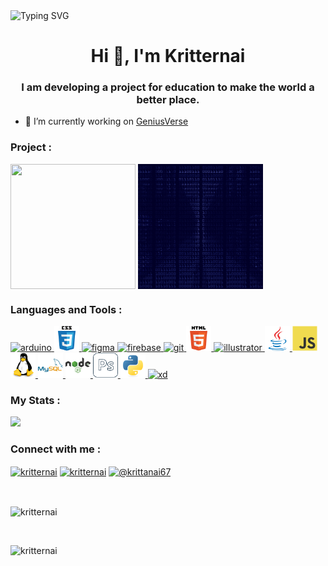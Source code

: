 
<div class="center">
  <img src="https://readme-typing-svg.demolab.com?font=Prompt&pause=1000&color=1F6FEB&random=false&width=435&lines=KRITTERNAI;%E0%B8%82%E0%B8%AD%E0%B9%83%E0%B8%AB%E0%B9%89%E0%B8%A7%E0%B8%B1%E0%B8%99%E0%B8%99%E0%B8%B5%E0%B9%89%E0%B9%80%E0%B8%9B%E0%B9%87%E0%B8%99%E0%B8%A7%E0%B8%B1%E0%B8%99%E0%B8%97%E0%B8%B5%E0%B9%88%E0%B8%94%E0%B8%B5" alt="Typing SVG" />
</div>
<div align="center">

</div>

<h1 align="center">Hi 👋, I'm <span class="highlight">Kritternai</span></h1>
<h3 align="center">I am developing a project for education to make the world a better place.</h3>

- 🔭 I’m currently working on [GeniusVerse](https://github.com/Kritternai/GeniusVerse)





<h3 align="left"><span class="highlight2">Project :</span></h3>
<a href="https://github.com/Kritternai/GeniusVerse"><img align="center" src="https://github.com/Kritternai/Kritternai/raw/fde1117b3d157c3f506a74e4760eefd115613617/Kritternai/GeniusVerse.gif" width="200 " height="200" /></a>
<a href="https://github.com/Kritternai/SimpleLoginWebsite"><img align="center" src="https://github.com/Kritternai/Kritternai/raw/fb8c88c9c909c4a8cca20ea95b1fd5d5fa553549/Kritternai/SimpleLoginWebsite.gif" width="200 " height="200" /></a>
<div align="left">
</div>


<h3 align="left"><span class="highlight2">Languages and Tools :</span></h3>
<p align="left"> <a href="https://www.arduino.cc/" target="_blank" rel="noreferrer"> <img src="https://cdn.worldvectorlogo.com/logos/arduino-1.svg" alt="arduino" width="40" height="40"/> </a> <a href="https://www.w3schools.com/css/" target="_blank" rel="noreferrer"> <img src="https://raw.githubusercontent.com/devicons/devicon/master/icons/css3/css3-original-wordmark.svg" alt="css3" width="40" height="40"/> </a> <a href="https://www.figma.com/" target="_blank" rel="noreferrer"> <img src="https://www.vectorlogo.zone/logos/figma/figma-icon.svg" alt="figma" width="40" height="40"/> </a> <a href="https://firebase.google.com/" target="_blank" rel="noreferrer"> <img src="https://www.vectorlogo.zone/logos/firebase/firebase-icon.svg" alt="firebase" width="40" height="40"/> </a> <a href="https://git-scm.com/" target="_blank" rel="noreferrer"> <img src="https://www.vectorlogo.zone/logos/git-scm/git-scm-icon.svg" alt="git" width="40" height="40"/> </a> <a href="https://www.w3.org/html/" target="_blank" rel="noreferrer"> <img src="https://raw.githubusercontent.com/devicons/devicon/master/icons/html5/html5-original-wordmark.svg" alt="html5" width="40" height="40"/> </a> <a href="https://www.adobe.com/in/products/illustrator.html" target="_blank" rel="noreferrer"> <img src="https://www.vectorlogo.zone/logos/adobe_illustrator/adobe_illustrator-icon.svg" alt="illustrator" width="40" height="40"/> </a> <a href="https://www.java.com" target="_blank" rel="noreferrer"> <img src="https://raw.githubusercontent.com/devicons/devicon/master/icons/java/java-original.svg" alt="java" width="40" height="40"/> </a> <a href="https://developer.mozilla.org/en-US/docs/Web/JavaScript" target="_blank" rel="noreferrer"> <img src="https://raw.githubusercontent.com/devicons/devicon/master/icons/javascript/javascript-original.svg" alt="javascript" width="40" height="40"/> </a> <a href="https://www.linux.org/" target="_blank" rel="noreferrer"> <img src="https://raw.githubusercontent.com/devicons/devicon/master/icons/linux/linux-original.svg" alt="linux" width="40" height="40"/> </a> <a href="https://www.mysql.com/" target="_blank" rel="noreferrer"> <img src="https://raw.githubusercontent.com/devicons/devicon/master/icons/mysql/mysql-original-wordmark.svg" alt="mysql" width="40" height="40"/> </a> <a href="https://nodejs.org" target="_blank" rel="noreferrer"> <img src="https://raw.githubusercontent.com/devicons/devicon/master/icons/nodejs/nodejs-original-wordmark.svg" alt="nodejs" width="40" height="40"/> </a> <a href="https://www.photoshop.com/en" target="_blank" rel="noreferrer"> <img src="https://raw.githubusercontent.com/devicons/devicon/master/icons/photoshop/photoshop-line.svg" alt="photoshop" width="40" height="40"/> </a> <a href="https://www.python.org" target="_blank" rel="noreferrer"> <img src="https://raw.githubusercontent.com/devicons/devicon/master/icons/python/python-original.svg" alt="python" width="40" height="40"/> </a> <a href="https://www.adobe.com/products/xd.html" target="_blank" rel="noreferrer"> <img src="https://upload.wikimedia.org/wikipedia/commons/c/c2/Adobe_XD_CC_icon.svg" alt="xd" width="40" height="40"/> </a> </p>


<h3 align="left"><span class="highlight2">My Stats :</span></h3>
<div align="left">
  <img src="https://streak-stats.demolab.com?user=Kritternai&theme=github-dark-blue&hide_border=true)](https://git.io/streak-stats" />
</div>


<h3 align="left"><span class="highlight2">Connect with me : </span></h3>
<p align="left">
<a href="https://fb.com/kritternai" target="blank"><img align="center" src="https://raw.githubusercontent.com/rahuldkjain/github-profile-readme-generator/master/src/images/icons/Social/facebook.svg" alt="kritternai" height="30" width="40" /></a>
<a href="https://instagram.com/kritternai" target="blank"><img align="center" src="https://raw.githubusercontent.com/rahuldkjain/github-profile-readme-generator/master/src/images/icons/Social/instagram.svg" alt="kritternai" height="30" width="40" /></a>
<a href="https://www.hackerearth.com/@krittanai67" target="blank"><img align="center" src="https://raw.githubusercontent.com/rahuldkjain/github-profile-readme-generator/master/src/images/icons/Social/hackerearth.svg" alt="@krittanai67" height="30" width="40" /></a>
</p>

<br>
<p><img align="center" src="https://github-readme-stats.vercel.app/api/top-langs?username=kritternai&show_icons=true&locale=en&layout=compact" alt="kritternai" /></p>
</br>

<p align="left"> <img src="https://komarev.com/ghpvc/?username=kritternai&label=Profile%20views&color=0e75b6&style=flat" alt="kritternai" /> </p>
